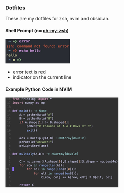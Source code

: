 ### Dotfiles
These are my dotfiles for zsh, nvim and obsidian.

#### Shell Prompt (no [oh-my-zsh](https://ohmyz.sh))
<img style="width:40%;" src="./readme_images/prompt.jpg" />

- error text is red
- indicator on the current line

#### Example Python Code in NVIM
<img style="width:70%;" src="./readme_images/pythoninnvim.jpg" />

